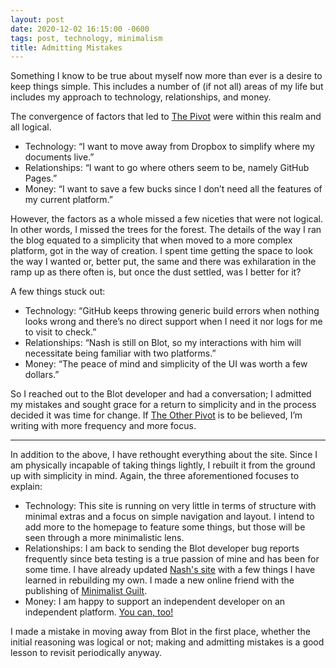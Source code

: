 ```yaml
---
layout: post
date: 2020-12-02 16:15:00 -0600
tags: post, technology, minimalism
title: Admitting Mistakes
---
```


Something I know to be true about myself now more than ever is a desire to keep things simple. This includes a number of (if not all) areas of my life but includes my approach to technology, relationships, and money.

The convergence of factors that led to [The Pivot](/2020/10/the-pivot) were within this realm and all logical.
+ Technology: “I want to move away from Dropbox to simplify where my documents live.”
+ Relationships: “I want to go where others seem to be, namely GitHub Pages.”
+ Money: “I want to save a few bucks since I don’t need all the features of my current platform.”

However, the factors as a whole missed a few niceties that were not logical. In other words, I missed the trees for the forest. The details of the way I ran the blog equated to a simplicity that when moved to a more complex platform, got in the way of creation. I spent time getting the space to look the way I wanted or, better put, the same and there was exhilaration in the ramp up as there often is, but once the dust settled, was I better for it?

A few things stuck out:
+ Technology: “GitHub keeps throwing generic build errors when nothing looks wrong and there’s no direct support when I need it nor logs for me to visit to check.”
+ Relationships: “Nash is still on Blot, so my interactions with him will necessitate being familiar with two platforms.”
+ Money: “The peace of mind and simplicity of the UI was worth a few dollars.”

So I reached out to the Blot developer and had a conversation; I admitted my mistakes and sought grace for a return to simplicity and in the process decided it was time for change. If [The Other Pivot](/2020/10/the-other-pivot) is to be believed, I’m writing with more frequency and more focus.

<hr>

In addition to the above, I have rethought everything about the site. Since I am physically incapable of taking things lightly, I rebuilt it from the ground up with simplicity in mind. Again, the three aforementioned focuses to explain:
+ Technology: This site is running on very little in terms of structure with minimal extras and a focus on simple navigation and layout. I intend to add more to the homepage to feature some things, but those will be seen through a more minimalistic lens.
+ Relationships: I am back to sending the Blot developer bug reports frequently since beta testing is a true passion of mine and has been for some time. I have already updated [Nash's site](https://nashp.com) with a few things I have learned in rebuilding my own. I made a new online friend with the publishing of [Minimalist Guilt](/2020/11/minimalist-guilt).
+ Money: I am happy to support an independent developer on an independent platform. [You can, too!](https://blot.im/)

I made a mistake in moving away from Blot in the first place, whether the initial reasoning was logical or not; making and admitting mistakes is a good lesson to revisit periodically anyway.